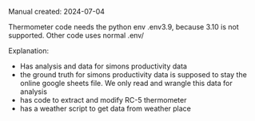 Manual created: 2024-07-04

Thermometer code needs the python env .env3.9, because 3.10 is not supported.
Other code uses normal .env/

Explanation:
- Has analysis and data for simons productivity data
- the ground truth for simons productivity data is supposed to stay the online google sheets file. We only read and wrangle this data for analysis
- has code to extract and modify RC-5 thermometer
- has a weather script to get data from weather place


